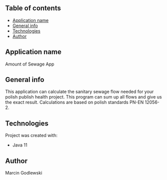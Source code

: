## Table of contents
* [Application name](#application-name)
* [General info](#general-info)
* [Technologies](#technologies)
* [Author](#author)

## Application name
Amount of Sewage App

## General info
This application can calculate the sanitary sewage flow  needed for your polish publish health project. 
This program can sum up all flows and give us the exact result. 
Calculations are based on polish standards PN-EN 12056-2.
	
## Technologies
Project was created with:
* Java 11

## Author
Marcin Godlewski
